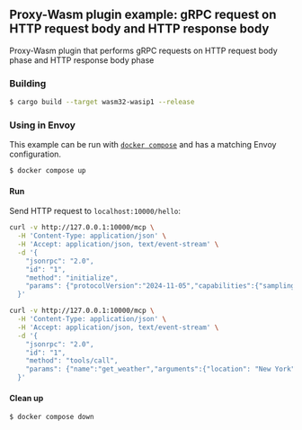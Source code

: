 ## Proxy-Wasm plugin example: gRPC request on HTTP request body and HTTP response body

Proxy-Wasm plugin that performs gRPC requests on HTTP request body phase and HTTP response body phase

### Building

```sh
$ cargo build --target wasm32-wasip1 --release
```

### Using in Envoy

This example can be run with [`docker compose`](https://docs.docker.com/compose/install/)
and has a matching Envoy configuration.

```sh
$ docker compose up
```

#### Run

Send HTTP request to `localhost:10000/hello`:

```sh
curl -v http://127.0.0.1:10000/mcp \
  -H 'Content-Type: application/json' \
  -H 'Accept: application/json, text/event-stream' \
  -d '{
    "jsonrpc": "2.0",
    "id": "1",
    "method": "initialize",
    "params": {"protocolVersion":"2024-11-05","capabilities":{"sampling":{},"roots":{"listChanged":true}},"clientInfo":{"name":"my-client","version":"0.7.2"}}
  }'
```

```sh
curl -v http://127.0.0.1:10000/mcp \
  -H 'Content-Type: application/json' \
  -H 'Accept: application/json, text/event-stream' \
  -d '{
    "jsonrpc": "2.0",
    "id": "1",
    "method": "tools/call",
    "params": {"name":"get_weather","arguments":{"location": "New York"}}
  }'
```

#### Clean up

```sh
$ docker compose down
```
